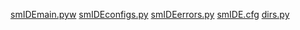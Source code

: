 <a href = "https://github.com/Anton-Chernyshov/smallIDE/blob/main/smIDEmain.pyw">smIDEmain.pyw</a>
<a href = "https://github.com/Anton-Chernyshov/smallIDE/blob/main/smIDEconfigs.py">smIDEconfigs.py</a>
<a href = "https://github.com/Anton-Chernyshov/smallIDE/blob/main/smIDEerrors.py">smIDEerrors.py</a>
<a href = "https://github.com/Anton-Chernyshov/smallIDE/blob/main/smIDE.cfg">smIDE.cfg</a>
<a href = "https://github.com/Anton-Chernyshov/smallIDE/blob/main/dirs.py">dirs.py</a>

